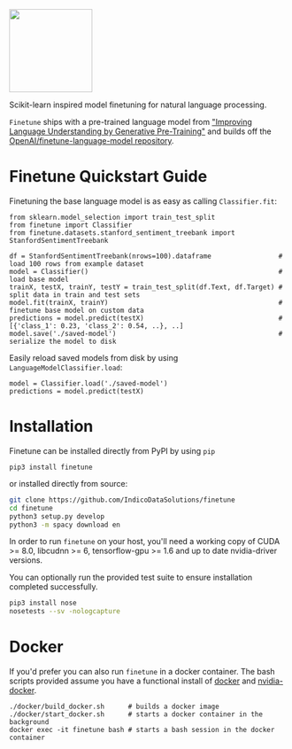 <img src="https://i.imgur.com/kYL058E.png" height="150px">

Scikit-learn inspired model finetuning for natural language processing.

`Finetune` ships with a pre-trained language model
from ["Improving Language Understanding by Generative Pre-Training"](https://s3-us-west-2.amazonaws.com/openai-assets/research-covers/language-unsupervised/language_understanding_paper.pdf)
and builds off the [OpenAI/finetune-language-model repository](https://github.com/openai/finetune-transformer-lm).

Finetune Quickstart Guide
=========================

Finetuning the base language model is as easy as calling `Classifier.fit`:

```python3
from sklearn.model_selection import train_test_split
from finetune import Classifier
from finetune.datasets.stanford_sentiment_treebank import StanfordSentimentTreebank

df = StanfordSentimentTreebank(nrows=100).dataframe                 # load 100 rows from example dataset
model = Classifier()                                                # load base model
trainX, testX, trainY, testY = train_test_split(df.Text, df.Target) # split data in train and test sets
model.fit(trainX, trainY)                                           # finetune base model on custom data
predictions = model.predict(testX)                                  # [{'class_1': 0.23, 'class_2': 0.54, ..}, ..]
model.save('./saved-model')                                         # serialize the model to disk
```

Easily reload saved models from disk by using `LanguageModelClassifier.load`:

```
model = Classifier.load('./saved-model')
predictions = model.predict(testX)
```


Installation
============
Finetune can be installed directly from PyPI by using `pip`

```
pip3 install finetune
```

or installed directly from source:

```bash
git clone https://github.com/IndicoDataSolutions/finetune
cd finetune
python3 setup.py develop
python3 -m spacy download en
```

In order to run `finetune` on your host, you'll need a working copy of CUDA >= 8.0, libcudnn >= 6, tensorflow-gpu >= 1.6 and up to date nvidia-driver versions.

You can optionally run the provided test suite to ensure installation completed successfully.

```bash
pip3 install nose
nosetests --sv -nologcapture
```

Docker
=======

If you'd prefer you can also run `finetune` in a docker container. The bash scripts provided assume you have a functional install of [docker](https://docs.docker.com/install/) and [nvidia-docker](https://github.com/nvidia/nvidia-docker/wiki/Installation-(version-2.0)).

```
./docker/build_docker.sh      # builds a docker image
./docker/start_docker.sh      # starts a docker container in the background
docker exec -it finetune bash # starts a bash session in the docker container
```


